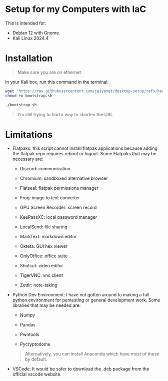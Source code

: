 # Setup for my Computers with IaC

This is intended for:

- Debian 12 with Gnome.
- Kali Linux 2024.4

# Installation

> Make sure you are on ethernet

In your Kali box, run this command in the terminal:

```bash
wget "https://raw.githubusercontent.com/jeiyanet/desktop-setup/refs/heads/main/deploy/bootstrap.sh" && \
chmod +x bootstrap.sh
```

```bash
./bootstrap.sh
```

> I'm still trying to find a way to shorten the URL.

# Limitations

- Flatpaks: this script cannot install flatpak applications because adding the flatpak repo requires reboot or logout. Some Flatpaks that may be necessary are:
  
  - Discord: communication
  
  - Chromium: sandboxed alternative browser
  
  - Flatseal: flatpak permissions manager
  
  - Frog: image to text converter
  
  - GPU Screen Recorder: screen record
  
  - KeePassXC: local password manager
  
  - LocalSend: file sharing
  
  - MarkText: markdown editor
  
  - Okteta: GUI hex viewer
  
  - OnlyOffice: office suite
  
  - Shotcut: video editor
  
  - TigerVNC: vnc client
  
  - Zettlr: note-taking

- Python Dev Environment: I have not gotten around to making a full python environment for pentesting or general development work. Some libraries that may be needed are:
  
  - Numpy
  
  - Pandas
  
  - Pwntools
  
  - Pycryptodome
  
  > Alternatively, you can install Anaconda which have most of these by default.

- VSCode: It would be safer to download the .deb package from the official vscode website.
